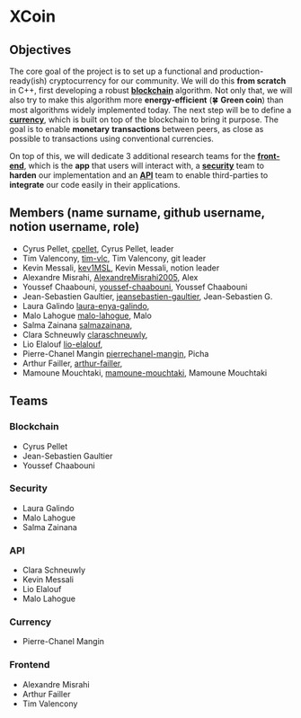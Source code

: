 # XCoin

## Objectives

The core goal of the project is to set up a functional and production-ready(ish) cryptocurrency for our community. We will do this **from scratch** in C++, first developing  a robust **[blockchain](https://www.notion.so/Blockchain-80873a40d433432aa92678ead283691a)** algorithm. Not only that, we will also try to make this algorithm more **energy-efficient** (🍀 **Green coin**) than most algorithms widely implemented today. The next step will be to define a **[currency](https://www.notion.so/Currency-58d8e7b21ad04570b03dfd83d21de559)**, which is built on top of the blockchain to bring it purpose. The goal is to enable **monetary** **transactions** between peers, as close as possible to transactions using conventional currencies.

On top of this, we will dedicate 3 additional research teams for the **[front-end](https://www.notion.so/Front-end-2d92b9dc962b4269a3613306fb13fb99)**, which is the **app** that users will interact with, a **[security](https://www.notion.so/Security-5295c1f432e143409e7e6be7da20242b)** team to **harden** our implementation and an **[API](https://www.notion.so/API-fdbd7e831412431d85073d5bf83885b3)** team to enable third-parties to **integrate** our code easily in their applications.

## Members (name surname, github username, notion username, role)

- Cyrus Pellet, [cpellet](https://github.com/cpellet), Cyrus Pellet, leader
- Tim Valencony, [tim-vlc](https://github.com/tim-vlc), Tim Valencony, git leader
- Kevin Messali, [kev1MSL](https://github.com/kev1MSL), Kevin Messali, notion leader
- Alexandre Misrahi, [AlexandreMisrahi2005](https://github.com/AlexandreMisrahi2005), Alex
- Youssef Chaabouni, [youssef-chaabouni](https://github.com/youssef-chaabouni), Youssef Chaabouni
- Jean-Sebastien Gaultier, [jeansebastien-gaultier](https://github.com/jeansebastien-gaultier), Jean-Sebastien G.
- Laura Galindo [laura-enya-galindo](https://github.com/laura-enya-galindo),
- Malo Lahogue [malo-lahogue](https://github.com/malo-lahogue), Malo
- Salma Zainana [salmazainana](https://github.com/salmazainana),
- Clara Schneuwly [claraschneuwly](https://github.com/claraschneuwly),
- Lio Elalouf [lio-elalouf](https://github.com/lio-elalouf),
- Pierre-Chanel Mangin [pierrechanel-mangin](https://github.com/pierrechanel-mangin), Picha
- Arthur Failler, [arthur-failler](https://github.com/arthur-failler), 
- Mamoune Mouchtaki, [mamoune-mouchtaki](https://github.com/mamoune-mouchtaki), Mamoune Mouchtaki

## Teams

### Blockchain

- Cyrus Pellet
- Jean-Sebastien Gaultier
- Youssef Chaabouni

### Security

- Laura Galindo
- Malo Lahogue
- Salma Zainana

### API
- Clara Schneuwly
- Kevin Messali
- Lio Elalouf
- Malo Lahogue

### Currency
- Pierre-Chanel Mangin

### Frontend
- Alexandre Misrahi
- Arthur Failler
- Tim Valencony


